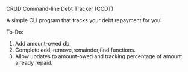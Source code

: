 CRUD Command-line Debt Tracker (CCDT)

A simple CLI program that tracks your debt repayment for you!

To-Do:
1) Add amount-owed db.
2) Complete ~~add, remove~~,remainder,~~find~~ functions.
3) Allow updates to amount-owed and tracking percentage of amount already repaid.

